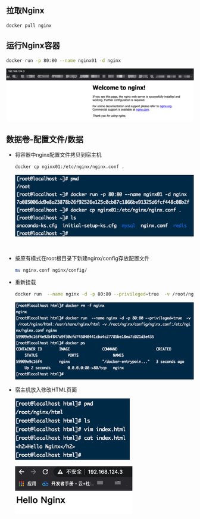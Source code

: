 ## 	拉取Nginx

```bash
docker pull nginx
```

## 运行Nginx容器

```bash
docker run -p 80:80 --name nginx01 -d nginx
```



![image-20201210222350668](Docker安装Nginx.assets/image-20201210222350668.png)



## 数据卷-配置文件/数据

* 将容器中nginx配置文件拷贝到宿主机

	```bash
	docker cp nginx01:/etc/nginx/nginx.conf .
	```

	![image-20201210223027801](第九章-Docker安装Nginx.assets/image-20201210223027801.png)


​	

* 按原有模式在root根目录下新建nginx/config存放配置文件

	```bash
	mv nginx.conf nginx/config/
	```

* 重新挂载

	```bash
	docker run  --name nginx -d -p 80:80 --privileged=true  -v /root/nginx/html:/usr/share/nginx/html -v /root/nginx/config/nginx.conf:/etc/nginx/nginx.conf nginx
	```

	![image-20201210225157783](第九章-Docker安装Nginx.assets/image-20201210225157783.png)

* 宿主机放入修改HTML页面

	![image-20201210225955542](Docker安装Nginx.assets/image-20201210225955542.png)

	![image-20201210230025508](Docker安装Nginx.assets/image-20201210230025508.png)

